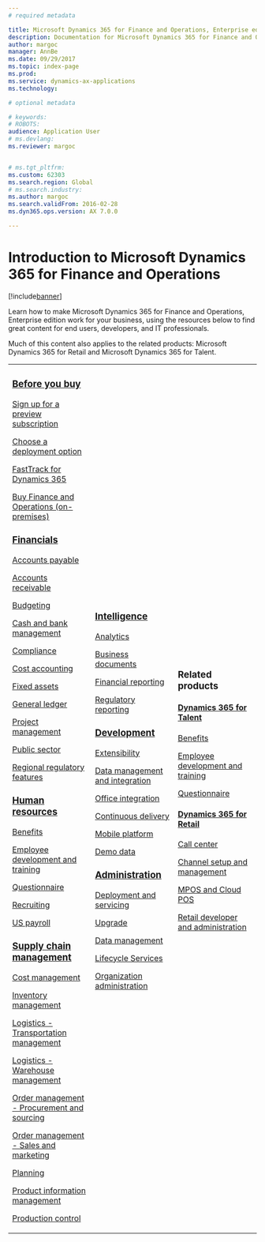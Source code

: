 ```yaml
---
# required metadata

title: Microsoft Dynamics 365 for Finance and Operations, Enterprise edition Documentation
description: Documentation for Microsoft Dynamics 365 for Finance and Operations, Enterprise edition. 
author: margoc
manager: AnnBe
ms.date: 09/29/2017
ms.topic: index-page
ms.prod: 
ms.service: dynamics-ax-applications
ms.technology: 

# optional metadata

# keywords: 
# ROBOTS: 
audience: Application User
# ms.devlang: 
ms.reviewer: margoc


# ms.tgt_pltfrm: 
ms.custom: 62303
ms.search.region: Global
# ms.search.industry: 
ms.author: margoc
ms.search.validFrom: 2016-02-28
ms.dyn365.ops.version: AX 7.0.0

---
```


# Introduction to Microsoft Dynamics 365 for Finance and Operations
[!include[banner](includes/banner.md)]

Learn how to make Microsoft Dynamics 365 for Finance and Operations, Enterprise edition work for your business, using the resources below to find great content for end users, developers, and IT professionals. 

Much of this content also applies to the related products: Microsoft Dynamics 365 for Retail and Microsoft Dynamics 365 for Talent. 

<table>
<colgroup>
<col width="33%" />
<col width="33%" />
<col width="33%" />
</colgroup>
<tbody>
<tr class="odd">
<td>
<h3><a href="fin-and-ops/get-started/before-you-buy.md">Before you buy</a></h3>
<p><a href="dev-itpro/dev-tools/sign-up-preview-subscription.md">Sign up for a preview subscription</a></p>
 <p><a href="dev-itpro/deployment/choose-deployment-type.md">Choose a deployment option</a></p>
  <p><a href="fin-and-ops/get-started/fasttrack-dynamics-365-overview.md">FastTrack for Dynamics 365</a></p>
  <p><a href="dev-itpro/get-started/purchase-on-premises.md">Buy Finance and Operations (on-premises)</a></p>

<h3><a href="financials/index.md">Financials</a></h3>
<p><a href="financials/accounts-payable/accounts-payable.md">Accounts payable</a></p>
<p><a href="financials/accounts-receivable/accounts-receivable.md">Accounts receivable</a></p>
<p><a href="financials/budgeting/budgeting-overview.md">Budgeting</a></p>
<p><a href="financials/cash-bank-management/cash-bank-management.md">Cash and bank management</a></p>
<p><a href="financials/general-ledger/audit-policy-rules.md">Compliance</a></p>
<p><a href="financials/cost-accounting/cost-accounting-home-page.md">Cost accounting</a></p>
<p><a href="financials/fixed-assets/fixed-assets.md">Fixed assets</a></p>
<p><a href="financials/general-ledger/general-ledger.md">General ledger</a></p>
<p><a href="financials/project-management/overview-project-management-accounting.md">Project management</a></p>
<p><a href="financials/public-sector/public-sector-functionality.md">Public sector</a></p>
<p><a href="dev-itpro/lcs-solutions/country-region.md">Regional regulatory features</a></p>

<H3><a href="fin-and-ops/hr/hr-landing-page.md">Human resources</a></h3>
<p><a href="talent/manage-benefit-program.md">Benefits</a></p>
<p><a href="talent/performance-management-overview.md">Employee development and training</a></p>
<p><a href="talent/questionnaires.md">Questionnaire</a></p>
<p><a href="fin-and-ops/hr/manage-recruiting-process.md">Recruiting</a></p>
<p><a href="fin-and-ops/hr/localizations/noam-usa-payroll.md">US payroll</a></p>

<h3><a href="supply-chain/index.md">Supply chain management</a></h3>
<p><a href="supply-chain/cost-management/costing-sheets.md">Cost management</a></p>
<p><a href="supply-chain/inventory/inventory-locations.md">Inventory management</a></p>
<p><a href="supply-chain/transportation/transportation-management-overview.md">Logistics - Transportation management</a></p>
<p><a href="supply-chain/warehousing/warehouse-configuration.md">Logistics - Warehouse management</a></p>
<p><a href="supply-chain/procurement/procurement-sourcing-overview.md">Order management - Procurement and sourcing</a></p>
<p><a href="supply-chain/sales-marketing/overview-sales-marketing.md">Order management - Sales and marketing</a></p><p><a href="supply-chain/master-planning/master-plans.md">Planning</a></p>
<p><a href="supply-chain/pim/product-information.md">Product information management</a></p>
<p><a href="supply-chain/production-control/create-production-orders.md">Production control</a></p>

</td>
<td>
<h3><a href="dev-itpro/analytics/information-access-reporting.md">Intelligence</a></h3>
<p><a href="dev-itpro/analytics/analytics.md">Analytics</a></p>
 <p><a href="dev-itpro/analytics/document-reporting-services.md">Business documents</a></p>
<p><a href="dev-itpro/analytics/financial-reporting-intro.md">Financial reporting</a></p>
<p><a href="dev-itpro/analytics/general-electronic-reporting.md">Regulatory reporting</a></p>



<h3><a href="dev-itpro/dev-tools/developer-home-page.md">Development</h3>
<p><a href="dev-itpro/extensibility/extensibility-home-page.md">Extensibility</a></p>
<p><a href="dev-itpro/data-entities/data-entities.md">Data management and integration</a></p>
<p><a href="dev-itpro/office-integration/office-integration.md">Office integration</a></p>
<p><a href="dev-itpro/dev-tools/continuous-delivery-home-page.md">Continuous delivery</a></p>
<p><a href="dev-itpro/mobile-apps/platform/mobile-platform-home-page.md">Mobile platform</a></p>
<p><a href="dev-itpro/get-started/demo-data.md">Demo data</a></p>

<h3><a href="dev-itpro/sysadmin/system-administration-home-page.md">Administration</h3>
<p><a href="dev-itpro/deployment/deploy-demo-environment.md">Deployment and servicing</a></p>
<p><a href="dev-itpro/migration-upgrade/upgrade-home-page.md">Upgrade</a></p>
<p><a href="dev-itpro/data-entities/data-management-integration-data-entity.md">Data management</a></p>
<p><a href="dev-itpro/lifecycle-services/lcs.md">Lifecycle Services</a></p>
<p><a href="fin-and-ops/organization-administration/organization-administration-home-page.md">Organization administration</a></p>
</td>
<td>
<h3>Related products</h3>
<h4><a href="talent/index.md">Dynamics 365 for Talent</a></h4>
<p><a href="talent/manage-benefit-program.md">Benefits</a></p>
<p><a href="talent/performance-management-overview.md">Employee development and training</a></p>
<p><a href="talent/questionnaires.md">Questionnaire</a></p>

<h4><a href="retail/index.md">Dynamics 365 for Retail</a></h4>
<p><a href="retail/call-center-functionality.md">Call center</p>
<p><a href="retail/define-maintain-retail-channels.md">Channel setup and management</p>
<p><a href="retail/retail-peripherals-overview.md">MPOS and Cloud POS</p>
<p><a href="retail/dev-itpro/dev-retail-home-page.md">Retail developer and administration</p>

</td>
</tr>

</tbody>
</table>